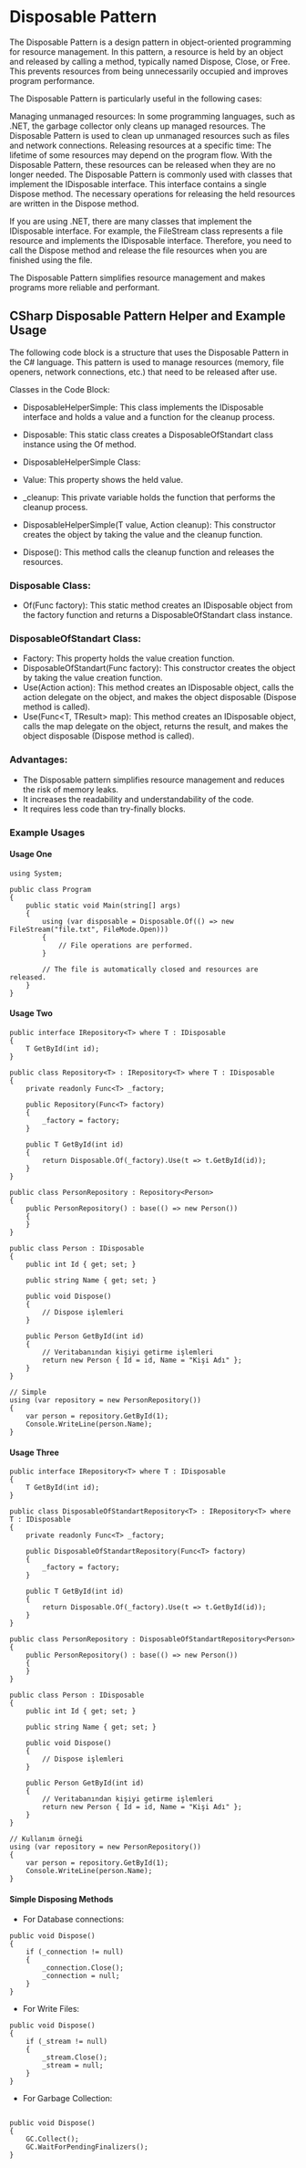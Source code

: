 
# Disposable Pattern

The Disposable Pattern is a design pattern in object-oriented programming for resource management. In this pattern, a resource is held by an object and released by calling a method, typically named Dispose, Close, or Free. This prevents resources from being unnecessarily occupied and improves program performance.

The Disposable Pattern is particularly useful in the following cases:

Managing unmanaged resources: In some programming languages, such as .NET, the garbage collector only cleans up managed resources. The Disposable Pattern is used to clean up unmanaged resources such as files and network connections.
Releasing resources at a specific time: The lifetime of some resources may depend on the program flow. With the Disposable Pattern, these resources can be released when they are no longer needed.
The Disposable Pattern is commonly used with classes that implement the IDisposable interface. This interface contains a single Dispose method. The necessary operations for releasing the held resources are written in the Dispose method.

If you are using .NET, there are many classes that implement the IDisposable interface. For example, the FileStream class represents a file resource and implements the IDisposable interface. Therefore, you need to call the Dispose method and release the file resources when you are finished using the file.

The Disposable Pattern simplifies resource management and makes programs more reliable and performant.

## CSharp Disposable Pattern Helper and Example Usage

The following code block is a structure that uses the Disposable Pattern in the C# language. This pattern is used to manage resources (memory, file openers, network connections, etc.) that need to be released after use.

Classes in the Code Block:

- DisposableHelperSimple<T>: This class implements the IDisposable interface and holds a value and a function for the cleanup process.
- Disposable: This static class creates a DisposableOfStandart<T> class instance using the Of method.
- DisposableHelperSimple<T> Class:

- Value: This property shows the held value.
- _cleanup: This private variable holds the function that performs the cleanup process.
- DisposableHelperSimple(T value, Action cleanup): This constructor creates the object by taking the value and the cleanup function.
- Dispose(): This method calls the cleanup function and releases the resources.

### Disposable Class:

- Of<T>(Func<T> factory): This static method creates an IDisposable object from the factory function and returns a DisposableOfStandart<T> class instance.

### DisposableOfStandart<T> Class:

- Factory: This property holds the value creation function.
- DisposableOfStandart(Func<T> factory): This constructor creates the object by taking the value creation function.
- Use(Action<T> action): This method creates an IDisposable object, calls the action delegate on the object, and makes the object disposable (Dispose method is called).
- Use<TResult>(Func<T, TResult> map): This method creates an IDisposable object, calls the map delegate on the object, returns the result, and makes the object disposable (Dispose method is called).

### Advantages:

- The Disposable pattern simplifies resource management and reduces the risk of memory leaks.
- It increases the readability and understandability of the code.
- It requires less code than try-finally blocks.

### Example Usages

#### Usage One
```Csharp
using System;

public class Program
{
    public static void Main(string[] args)
    {
        using (var disposable = Disposable.Of(() => new FileStream("file.txt", FileMode.Open)))
        {
            // File operations are performed.
        }

        // The file is automatically closed and resources are released.
    }
}
```
#### Usage Two
```Csharp
public interface IRepository<T> where T : IDisposable
{
    T GetById(int id);
}

public class Repository<T> : IRepository<T> where T : IDisposable
{
    private readonly Func<T> _factory;

    public Repository(Func<T> factory)
    {
        _factory = factory;
    }

    public T GetById(int id)
    {
        return Disposable.Of(_factory).Use(t => t.GetById(id));
    }
}

public class PersonRepository : Repository<Person>
{
    public PersonRepository() : base(() => new Person())
    {
    }
}

public class Person : IDisposable
{
    public int Id { get; set; }

    public string Name { get; set; }

    public void Dispose()
    {
        // Dispose işlemleri
    }

    public Person GetById(int id)
    {
        // Veritabanından kişiyi getirme işlemleri
        return new Person { Id = id, Name = "Kişi Adı" };
    }
}

// Simple
using (var repository = new PersonRepository())
{
    var person = repository.GetById(1);
    Console.WriteLine(person.Name);
}
```
#### Usage Three
```Csharp
public interface IRepository<T> where T : IDisposable
{
    T GetById(int id);
}

public class DisposableOfStandartRepository<T> : IRepository<T> where T : IDisposable
{
    private readonly Func<T> _factory;

    public DisposableOfStandartRepository(Func<T> factory)
    {
        _factory = factory;
    }

    public T GetById(int id)
    {
        return Disposable.Of(_factory).Use(t => t.GetById(id));
    }
}

public class PersonRepository : DisposableOfStandartRepository<Person>
{
    public PersonRepository() : base(() => new Person())
    {
    }
}

public class Person : IDisposable
{
    public int Id { get; set; }

    public string Name { get; set; }

    public void Dispose()
    {
        // Dispose işlemleri
    }

    public Person GetById(int id)
    {
        // Veritabanından kişiyi getirme işlemleri
        return new Person { Id = id, Name = "Kişi Adı" };
    }
}

// Kullanım örneği
using (var repository = new PersonRepository())
{
    var person = repository.GetById(1);
    Console.WriteLine(person.Name);
}
```
#### Simple Disposing Methods
- For Database connections:
```Csharp
public void Dispose()
{
    if (_connection != null)
    {
        _connection.Close();
        _connection = null;
    }
}

```
- For Write Files:
```Csharp
public void Dispose()
{
    if (_stream != null)
    {
        _stream.Close();
        _stream = null;
    }
}

```

- For Garbage Collection:
```Csharp

public void Dispose()
{
    GC.Collect();
    GC.WaitForPendingFinalizers();
}


```
